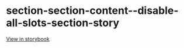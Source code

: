 # section-section-content--disable-all-slots-section-story

[View in storybook](https://raw.githack.com/Independent-Digital-News-and-Media-Ltd/indy-pwamp-sb/PR-2313-sb/index.html?path=/story/section-section-content--disable-all-slots-section-story)